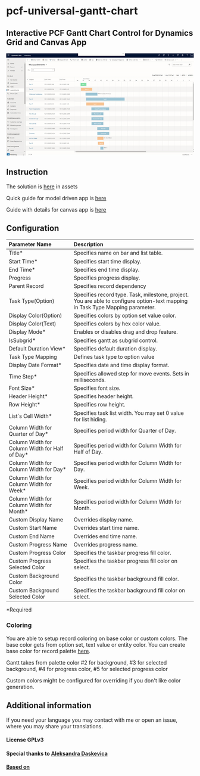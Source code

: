 # pcf-universal-gantt-chart

## Interactive PCF Gantt Chart Control for Dynamics Grid and Canvas App

![example](https://github.com/MaTeMaTuK/pcf-universal-gantt-chart/blob/master/DocumentationAssets/ganttStandard.gif)

## Instruction

The solution is [here](https://github.com/MaTeMaTuK/pcf-universal-gantt-chart/releases) in assets

Quick guide for model driven app is [here](/Model%20Driven%20Guide.md)

Guide with details for canvas app is [here](/Canvas%20Guide.md)

## Configuration

| Parameter Name                                  | Description                                                                                                                    |
| :---------------------------------------------- | :----------------------------------------------------------------------------------------------------------------------------- |
| Title\*                                         | Specifies name on bar and list table.                                                                                          |
| Start Time\*                                    | Specifies start time display.                                                                                                  |
| End Time\*                                      | Specifies end time display.                                                                                                    |
| Progress                                        | Specifies progress display.                                                                                                    |
| Parent Record                                   | Specifies record dependency                                                                                                    |
| Task Type(Option)                               | Specifies record type. Task, milestone, project. You are able to configure option-text mapping in Task Type Mapping parameter. |
| Display Color(Option)                           | Specifies colors by option set value color.                                                                                    |
| Display Color(Text)                             | Specifies colors by hex color value.                                                                                           |
| Display Mode\*                                  | Enables or disables drag and drop feature.                                                                                     |
| IsSubgrid\*                                     | Specifies gantt as subgrid control.                                                                                            |
| Default Duration View\*                         | Specifies default duration display.                                                                                            |
| Task Type Mapping                               | Defines task type to option value                                                                                              |
| Display Date Format\*                           | Specifies date and time display format.                                                                                        |
| Time Step\*                                     | Specifies allowed step for move events. Sets in milliseconds.                                                                  |
| Font Size\*                                     | Specifies font size.                                                                                                           |
| Header Height\*                                 | Specifies header height.                                                                                                       |
| Row Height\*                                    | Specifies row height.                                                                                                          |
| List`s Cell Width\*                             | Specifies task list width. You may set 0 value for list hiding.                                                                |
| Column Width for Quarter of Day\*               | Specifies period width for Quarter of Day.                                                                                     |
| Column Width for Column Width for Half of Day\* | Specifies period width for Column Width for Half of Day.                                                                       |
| Column Width for Column Width for Day\*         | Specifies period width for Column Width for Day.                                                                               |
| Column Width for Column Width for Week\*        | Specifies period width for Column Width for Week.                                                                              |
| Column Width for Column Width for Month\*       | Specifies period width for Column Width for Month.                                                                             |
| Custom Display Name                             | Overrides display name.                                                                                                        |
| Custom Start Name                               | Overrides start time name.                                                                                                     |
| Custom End Name                                 | Overrides end time name.                                                                                                       |
| Custom Progress Name                            | Overrides progress name.                                                                                                       |
| Custom Progress Color                           | Specifies the taskbar progress fill color.                                                                                     |
| Custom Progress Selected Color                  | Specifies the taskbar progress fill color on select.                                                                           |
| Custom Background Color                         | Specifies the taskbar background fill color.                                                                                   |
| Custom Background Selected Color                | Specifies the taskbar background fill color on select.                                                                         |

\*Required

### Coloring

You are able to setup record coloring on base color or custom colors.
The base color gets from option set, text value or entity color. You can create base color for record palette [here](https://ant.design/docs/spec/colors#Palette-Generation-Tool).

Gantt takes from palette color #2 for background, #3 for selected background, #4 for progress color, #5 for selected progress color

Custom colors might be configured for overriding if you don't like color generation.

## Additional information

If you need your language you may contact with me or open an issue, where you may share your translations.

#### License GPLv3

#### Special thanks to [Aleksandra Daskevica](mailto:aleksandra.daskevica@cgi.com)

#### [Based on](https://github.com/MaTeMaTuK/gantt-task-react)
